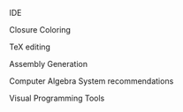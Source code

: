 IDE

Closure Coloring

TeX editing

Assembly Generation

Computer Algebra System recommendations

Visual Programming Tools

